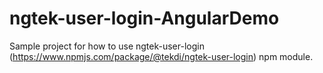 # ngtek-user-login-AngularDemo
Sample project for how to use ngtek-user-login (https://www.npmjs.com/package/@tekdi/ngtek-user-login) npm module.
